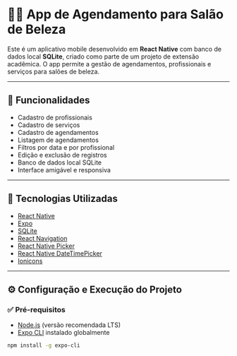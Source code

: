 # 💇‍♀️ App de Agendamento para Salão de Beleza

Este é um aplicativo mobile desenvolvido em **React Native** com banco de dados local **SQLite**, criado como parte de um projeto de extensão acadêmica. O app permite a gestão de agendamentos, profissionais e serviços para salões de beleza.

---

## 📱 Funcionalidades

- Cadastro de profissionais
- Cadastro de serviços
- Cadastro de agendamentos
- Listagem de agendamentos
- Filtros por data e por profissional
- Edição e exclusão de registros
- Banco de dados local SQLite
- Interface amigável e responsiva

---

## 🚀 Tecnologias Utilizadas

- [React Native](https://reactnative.dev/)
- [Expo](https://expo.dev/)
- [SQLite](https://docs.expo.dev/versions/latest/sdk/sqlite/)
- [React Navigation](https://reactnavigation.org/)
- [React Native Picker](https://github.com/react-native-picker/picker)
- [React Native DateTimePicker](https://github.com/react-native-datetimepicker/datetimepicker)
- [Ionicons](https://ionic.io/ionicons)

---

## ⚙️ Configuração e Execução do Projeto

### ✅ Pré-requisitos

- [Node.js](https://nodejs.org/) (versão recomendada LTS)
- [Expo CLI](https://docs.expo.dev/get-started/installation/) instalado globalmente  
```bash
npm install -g expo-cli
